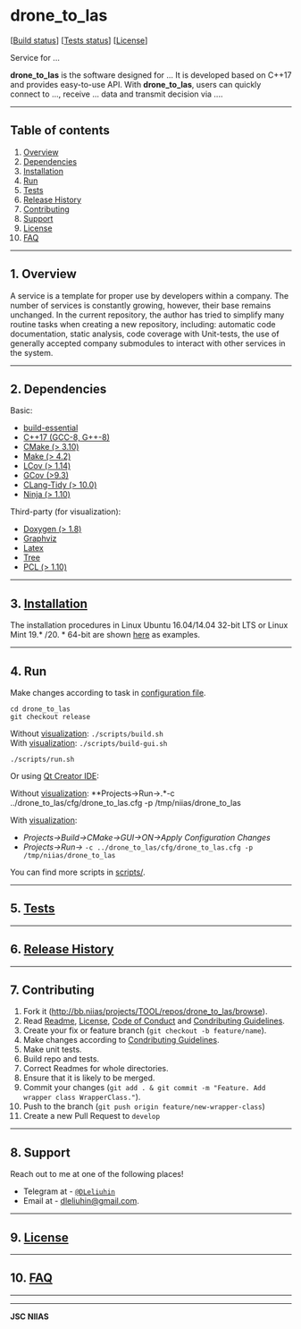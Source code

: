 # drone_to_las

[[Build status](http://bamboo.niias/browse/TOOL-CSERVICEBUILD/latest)]
[[Tests status](http://bamboo.niias/browse/TOOL-CSERVICEBUILD/test)]
[[License](./doc/LICENSE.md)]


Service for ...

**drone_to_las** is the software designed for ... It is developed based on C++17 and provides easy-to-use API. With **drone_to_las**, users can quickly connect to ..., receive ... data and transmit decision via ....

---

## Table of contents

1.  [ Overview ](#overview)
2.  [ Dependencies ](#dependencies)
3.  [ Installation ](#installation)
4.  [ Run ](#run)
5.  [ Tests ](#tests)
6.  [ Release History ](#release)
7.  [ Contributing ](#contributing)
8.  [ Support ](#support)
9.  [ License ](#license)
10. [ FAQ ](#faq)

---

<a name="overview"></a>
## 1. Overview

A service is a template for proper use by developers within a company. The number of services is constantly growing, however, their base remains unchanged. In the current repository, the author has tried to simplify many routine tasks when creating a new repository, including: automatic code documentation, static analysis, code coverage with Unit-tests, the use of generally accepted company submodules to interact with other services in the system.

---

<a name="dependencies"></a>
## 2. Dependencies

Basic:<br>

- [build-essential](https://packages.debian.org/ru/sid/build-essential)
- [C++17 (GCC-8, G++-8)](https://en.cppreference.com/w/cpp/17)
- [CMake (> 3.10)](https://cmake.org)
- [Make (> 4.2)](https://en.wikipedia.org/wiki/Make_(software))
- [LCov (> 1.14)](http://ltp.sourceforge.net/coverage/lcov.php)
- [GCov (>9.3)](https://linux.die.net/man/1/gcov)
- [CLang-Tidy (> 10.0)](https://clang.llvm.org/extra/clang-tidy/)
- [Ninja (> 1.10)](https://ninja-build.org)

Third-party (for visualization):<br>

- [Doxygen (> 1.8)](https://www.doxygen.nl/index.html)
- [Graphviz](https://graphviz.org)
- [Latex](https://www.latex-project.org/get/)
- [Tree](https://pingvinus.ru/note/tree)
- [PCL (> 1.10)](https://pointclouds.org)

---

<a name="installation"></a>
## 3. [Installation](./doc/INSTALL.md)

The installation procedures in Linux Ubuntu 16.04/14.04 32-bit LTS or Linux Mint 19.* /20. * 64-bit are shown [here](./doc/INSTALL.md) as examples.

---

<a name="run"></a>
## 4. Run

Make changes according to task in [configuration file](./cfg).

```
cd drone_to_las
git checkout release
```
Without [visualization](./doc/README.md): ```./scripts/build.sh``` <br>
With [visualization](./doc/README.md): ```./scripts/build-gui.sh```

```
./scripts/run.sh
```

Or using [Qt Creator IDE](https://www.qt.io/download):


Without [visualization](./doc/README.md): **Projects->Run->.*-c ../drone_to_las/cfg/drone_to_las.cfg -p /tmp/niias/drone_to_las<br>

With [visualization](./doc/README.md): <br>
- *Projects->Build->CMake->GUI->ON->Apply Configuration Changes* <br>
- *Projects->Run->* ```-c ../drone_to_las/cfg/drone_to_las.cfg -p /tmp/niias/drone_to_las``` <br>

You can find more scripts in [scripts/](./scripts).

---

<a name="tests"></a>
## 5. [Tests](./tests/README.md)

---

<a name="release"></a>
## 6. [Release History](./doc/HISTORY.md)

---

<a name="contributing"></a>
## 7. Contributing

1. Fork it (<http://bb.niias/projects/TOOL/repos/drone_to_las/browse>).
2. Read [Readme](./README.md), [License](./doc/LICENSE.md), [Code of Conduct](./doc/CODE_OF_CONDUCT.md) and [Condributing Guidelines][contributing].
3. Create your fix or feature branch (`git checkout -b feature/name`).
4. Make changes according to [Condributing Guidelines][contributing].
5. Make unit tests.
6. Build repo and tests.
7. Correct Readmes for whole directories.
8. Ensure that it is likely to be merged.
9. Commit your changes (```git add . & git commit -m "Feature. Add wrapper class WrapperClass."```).
10. Push to the branch (```git push origin feature/new-wrapper-class```)
11. Create a new Pull Request to `develop`

---

<a name="support"></a>
## 8. Support

Reach out to me at one of the following places!

- Telegram at - <a href="http://https://telegram.org" target="_blank">`@DLeliuhin`</a>
- Email at - dleliuhin@gmail.com.

---

<a name="license"></a>
## 9. [License](./doc/LICENSE.md)

---

<a name="faq"></a>
## 10. [FAQ](doc/FAQ.md)

---

[contributing]: http://confluence.niias/pages/viewpage.action?pageId=7340222

---

**JSC NIIAS**